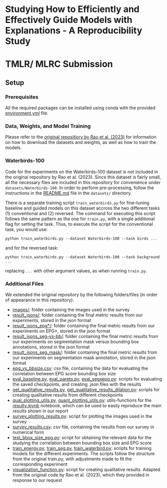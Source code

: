 # Studying How to Efficiently and Effectively Guide Models with Explanations - A Reproducibility Study

# TMLR/ MLRC Submission

## Setup
### Prerequisites
All the required packages can be installed using conda with the provided [environment.yml](environment.yml) file. 

### Data, Weights, and Model Training
Please refer to the [original repositiory by Rao et al. (2023)](https://github.com/sukrutrao/Model-Guidance?tab=readme-ov-file) for information on how to download the datasets and weights, as well as how to train the models.

### Waterbirds-100
Code for the experiments on the Waterbirds-100 dataset is not included in the original repository by Rao et al. (2023). Since this dataset is fairly small, all the necessary files are included in this repository for convenience under `datasets/Waterbirds-100`. In order to perform pre-processing, follow the instructions in the [README.md](datasets/) file in the `datasets/` directory.

There is a separate training script `train_waterbirds.py` for fine-tuning baseline and guided models on this dataset accross the two different tasks (1) conventional and (2) reversed. The command for executing this script follows the same pattern as the one for `train.py`, with a single additional flag for setting the task. Thus, to execute the script for the conventional task, you would use:

```
python train_waterbirds.py --dataset Waterbirds-100 --task birds ...
```

and for the reversed task:

```
python train_waterbirds.py --dataset Waterbirds-100 --task background ...
```

replacing `...` with other argument values, as when running `train.py`.

### Additional Files 
We extended the original repository by the following folders/files (in order of appearance in this repository):  
* [images/](images): folder containing the images used in the survey
* [result_jsons/](result_jsons): folder containing the final metric results from our experiments, stored in the json format
* [result_jsons_epg*/](result_jsons_epg*): folder containing the final metric results from our experiments on EPG*, stored in the json format
* [result_jsons_seg-vs-bb/](result_jsons_seg-vs-bb): folder containing the final metric results from our experiments on segmentation mask versus bounding box annotations, stored in the json format
* [result_jsons_seg_mask/](result_jsons_seg_mask): folder containing the final metric results from our experiments on segmentation mask annotation, stored in the json format
* [epg_vs_bbsize.csv](epg_vs_bbsize.csv): csv file, containing the data for evaluating the correlation between EPG score bounding box size
* [eval_baseline.py](eval_baseline.py), [eval_pareto.py](eval_pareto.py), [eval_segxepg.py](eval_segxepg.py): scripts for evaluating the saved checkpoints, and creating .json files with the results
* [get_qualitative_results.py](get_qualitative_results.py), [get_qualitative_results_dilation.py](get_qualitative_results_dilation.py): scripts for creating qualitative results from different checkpoints
* [qual_plotting_utils.py](qual_plotting_utils.py), [quant_plotting_utils.py](quant_plotting_utils.py): utils-functions for the [resulty.ipynb](results.ipynb) notebook, which can be used to easily reproduce the main results shown in our report
* [survey_plotting_results.py](survey_plotting_results.py): script for plotting the images used in the survey
* [survey_results.csv](survey_results.csv): csv file, containing the results from our survey in numerical form
* [test_bbox_size_epg.py](test_bbox_size_epg.py): script for obtaining the relevant data for the studying the correlation between bounding box size and EPG score
* [train_energy.py](train_energy.py), [train_seg.py](train_seg.py), [train_waterbird.py](train_waterbird.py): scripts for training models for the different experiments. The scripts follow the structure from the original train.py, with adjustments made to fit the corresponding experiment
* [visualization_function.py](visualization_function.py): script for creating qualitative results. Adapted from the original code by Rao et al. (2023), which they provided in response to our request

